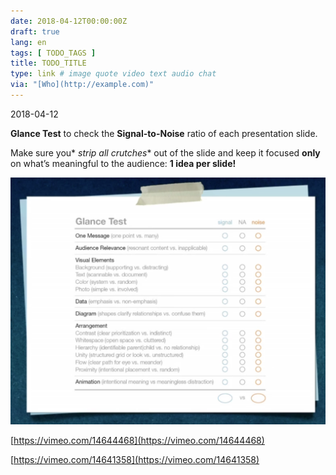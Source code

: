 ```yaml
---
date: 2018-04-12T00:00:00Z
draft: true
lang: en
tags: [ TODO_TAGS ]
title: TODO_TITLE
type: link # image quote video text audio chat
via: "[Who](http://example.com)"
---
```



2018-04-12


****Glance Test**** to check the ****Signal-to-Noise**** ratio of each presentation slide.

Make sure you* *strip all crutches** out of the slide and keep it focused **only** on what’s meaningful to the audience: ****1 idea per slide!****

![2018-04-12](2018-04-12.png)

[https://vimeo.com/14644468](https://vimeo.com/14644468)

[https://vimeo.com/14641358](https://vimeo.com/14641358)

